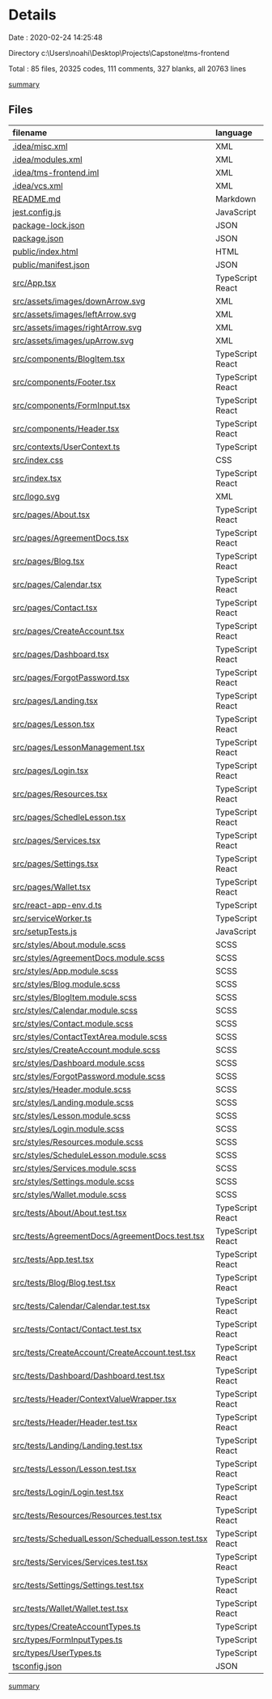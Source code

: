 # Details

Date : 2020-02-24 14:25:48

Directory c:\Users\noahi\Desktop\Projects\Capstone\tms-frontend

Total : 85 files,  20325 codes, 111 comments, 327 blanks, all 20763 lines

[summary](results.md)

## Files
| filename | language | code | comment | blank | total |
| :--- | :--- | ---: | ---: | ---: | ---: |
| [.idea/misc.xml](/.idea/misc.xml) | XML | 6 | 0 | 0 | 6 |
| [.idea/modules.xml](/.idea/modules.xml) | XML | 8 | 0 | 0 | 8 |
| [.idea/tms-frontend.iml](/.idea/tms-frontend.iml) | XML | 8 | 0 | 0 | 8 |
| [.idea/vcs.xml](/.idea/vcs.xml) | XML | 6 | 0 | 0 | 6 |
| [README.md](/README.md) | Markdown | 25 | 0 | 20 | 45 |
| [jest.config.js](/jest.config.js) | JavaScript | 18 | 0 | 0 | 18 |
| [package-lock.json](/package-lock.json) | JSON | 17,552 | 0 | 1 | 17,553 |
| [package.json](/package.json) | JSON | 56 | 0 | 1 | 57 |
| [public/index.html](/public/index.html) | HTML | 20 | 23 | 1 | 44 |
| [public/manifest.json](/public/manifest.json) | JSON | 25 | 0 | 1 | 26 |
| [src/App.tsx](/src/App.tsx) | TypeScript React | 67 | 5 | 9 | 81 |
| [src/assets/images/downArrow.svg](/src/assets/images/downArrow.svg) | XML | 1 | 0 | 0 | 1 |
| [src/assets/images/leftArrow.svg](/src/assets/images/leftArrow.svg) | XML | 1 | 0 | 0 | 1 |
| [src/assets/images/rightArrow.svg](/src/assets/images/rightArrow.svg) | XML | 1 | 0 | 0 | 1 |
| [src/assets/images/upArrow.svg](/src/assets/images/upArrow.svg) | XML | 1 | 0 | 0 | 1 |
| [src/components/BlogItem.tsx](/src/components/BlogItem.tsx) | TypeScript React | 15 | 1 | 4 | 20 |
| [src/components/Footer.tsx](/src/components/Footer.tsx) | TypeScript React | 9 | 0 | 2 | 11 |
| [src/components/FormInput.tsx](/src/components/FormInput.tsx) | TypeScript React | 94 | 12 | 8 | 114 |
| [src/components/Header.tsx](/src/components/Header.tsx) | TypeScript React | 122 | 1 | 6 | 129 |
| [src/contexts/UserContext.ts](/src/contexts/UserContext.ts) | TypeScript | 4 | 0 | 1 | 5 |
| [src/index.css](/src/index.css) | CSS | 12 | 0 | 2 | 14 |
| [src/index.tsx](/src/index.tsx) | TypeScript React | 12 | 3 | 3 | 18 |
| [src/logo.svg](/src/logo.svg) | XML | 1 | 0 | 0 | 1 |
| [src/pages/About.tsx](/src/pages/About.tsx) | TypeScript React | 23 | 0 | 1 | 24 |
| [src/pages/AgreementDocs.tsx](/src/pages/AgreementDocs.tsx) | TypeScript React | 7 | 0 | 2 | 9 |
| [src/pages/Blog.tsx](/src/pages/Blog.tsx) | TypeScript React | 17 | 0 | 2 | 19 |
| [src/pages/Calendar.tsx](/src/pages/Calendar.tsx) | TypeScript React | 163 | 2 | 16 | 181 |
| [src/pages/Contact.tsx](/src/pages/Contact.tsx) | TypeScript React | 89 | 0 | 9 | 98 |
| [src/pages/CreateAccount.tsx](/src/pages/CreateAccount.tsx) | TypeScript React | 279 | 4 | 16 | 299 |
| [src/pages/Dashboard.tsx](/src/pages/Dashboard.tsx) | TypeScript React | 7 | 0 | 2 | 9 |
| [src/pages/ForgotPassword.tsx](/src/pages/ForgotPassword.tsx) | TypeScript React | 56 | 0 | 11 | 67 |
| [src/pages/Landing.tsx](/src/pages/Landing.tsx) | TypeScript React | 24 | 0 | 2 | 26 |
| [src/pages/Lesson.tsx](/src/pages/Lesson.tsx) | TypeScript React | 105 | 12 | 11 | 128 |
| [src/pages/LessonManagement.tsx](/src/pages/LessonManagement.tsx) | TypeScript React | 10 | 0 | 3 | 13 |
| [src/pages/Login.tsx](/src/pages/Login.tsx) | TypeScript React | 85 | 3 | 7 | 95 |
| [src/pages/Resources.tsx](/src/pages/Resources.tsx) | TypeScript React | 7 | 0 | 2 | 9 |
| [src/pages/SchedleLesson.tsx](/src/pages/SchedleLesson.tsx) | TypeScript React | 51 | 0 | 6 | 57 |
| [src/pages/Services.tsx](/src/pages/Services.tsx) | TypeScript React | 72 | 0 | 1 | 73 |
| [src/pages/Settings.tsx](/src/pages/Settings.tsx) | TypeScript React | 7 | 0 | 2 | 9 |
| [src/pages/Wallet.tsx](/src/pages/Wallet.tsx) | TypeScript React | 7 | 0 | 2 | 9 |
| [src/react-app-env.d.ts](/src/react-app-env.d.ts) | TypeScript | 0 | 1 | 1 | 2 |
| [src/serviceWorker.ts](/src/serviceWorker.ts) | TypeScript | 99 | 31 | 14 | 144 |
| [src/setupTests.js](/src/setupTests.js) | JavaScript | 3 | 0 | 1 | 4 |
| [src/styles/About.module.scss](/src/styles/About.module.scss) | SCSS | 36 | 0 | 11 | 47 |
| [src/styles/AgreementDocs.module.scss](/src/styles/AgreementDocs.module.scss) | SCSS | 0 | 0 | 1 | 1 |
| [src/styles/App.module.scss](/src/styles/App.module.scss) | SCSS | 3 | 0 | 1 | 4 |
| [src/styles/Blog.module.scss](/src/styles/Blog.module.scss) | SCSS | 20 | 0 | 3 | 23 |
| [src/styles/BlogItem.module.scss](/src/styles/BlogItem.module.scss) | SCSS | 27 | 0 | 4 | 31 |
| [src/styles/Calendar.module.scss](/src/styles/Calendar.module.scss) | SCSS | 41 | 0 | 5 | 46 |
| [src/styles/Contact.module.scss](/src/styles/Contact.module.scss) | SCSS | 155 | 0 | 15 | 170 |
| [src/styles/ContactTextArea.module.scss](/src/styles/ContactTextArea.module.scss) | SCSS | 32 | 0 | 1 | 33 |
| [src/styles/CreateAccount.module.scss](/src/styles/CreateAccount.module.scss) | SCSS | 73 | 0 | 6 | 79 |
| [src/styles/Dashboard.module.scss](/src/styles/Dashboard.module.scss) | SCSS | 0 | 0 | 1 | 1 |
| [src/styles/ForgotPassword.module.scss](/src/styles/ForgotPassword.module.scss) | SCSS | 56 | 0 | 5 | 61 |
| [src/styles/Header.module.scss](/src/styles/Header.module.scss) | SCSS | 149 | 11 | 30 | 190 |
| [src/styles/Landing.module.scss](/src/styles/Landing.module.scss) | SCSS | 48 | 0 | 7 | 55 |
| [src/styles/Lesson.module.scss](/src/styles/Lesson.module.scss) | SCSS | 28 | 0 | 6 | 34 |
| [src/styles/Login.module.scss](/src/styles/Login.module.scss) | SCSS | 121 | 0 | 11 | 132 |
| [src/styles/Resources.module.scss](/src/styles/Resources.module.scss) | SCSS | 0 | 0 | 1 | 1 |
| [src/styles/ScheduleLesson.module.scss](/src/styles/ScheduleLesson.module.scss) | SCSS | 12 | 0 | 1 | 13 |
| [src/styles/Services.module.scss](/src/styles/Services.module.scss) | SCSS | 60 | 0 | 14 | 74 |
| [src/styles/Settings.module.scss](/src/styles/Settings.module.scss) | SCSS | 0 | 0 | 1 | 1 |
| [src/styles/Wallet.module.scss](/src/styles/Wallet.module.scss) | SCSS | 0 | 0 | 1 | 1 |
| [src/tests/About/About.test.tsx](/src/tests/About/About.test.tsx) | TypeScript React | 9 | 0 | 1 | 10 |
| [src/tests/AgreementDocs/AgreementDocs.test.tsx](/src/tests/AgreementDocs/AgreementDocs.test.tsx) | TypeScript React | 9 | 0 | 1 | 10 |
| [src/tests/App.test.tsx](/src/tests/App.test.tsx) | TypeScript React | 20 | 0 | 3 | 23 |
| [src/tests/Blog/Blog.test.tsx](/src/tests/Blog/Blog.test.tsx) | TypeScript React | 9 | 0 | 1 | 10 |
| [src/tests/Calendar/Calendar.test.tsx](/src/tests/Calendar/Calendar.test.tsx) | TypeScript React | 9 | 0 | 1 | 10 |
| [src/tests/Contact/Contact.test.tsx](/src/tests/Contact/Contact.test.tsx) | TypeScript React | 9 | 0 | 1 | 10 |
| [src/tests/CreateAccount/CreateAccount.test.tsx](/src/tests/CreateAccount/CreateAccount.test.tsx) | TypeScript React | 9 | 0 | 1 | 10 |
| [src/tests/Dashboard/Dashboard.test.tsx](/src/tests/Dashboard/Dashboard.test.tsx) | TypeScript React | 9 | 0 | 1 | 10 |
| [src/tests/Header/ContextValueWrapper.tsx](/src/tests/Header/ContextValueWrapper.tsx) | TypeScript React | 32 | 0 | 2 | 34 |
| [src/tests/Header/Header.test.tsx](/src/tests/Header/Header.test.tsx) | TypeScript React | 41 | 2 | 7 | 50 |
| [src/tests/Landing/Landing.test.tsx](/src/tests/Landing/Landing.test.tsx) | TypeScript React | 9 | 0 | 1 | 10 |
| [src/tests/Lesson/Lesson.test.tsx](/src/tests/Lesson/Lesson.test.tsx) | TypeScript React | 9 | 0 | 1 | 10 |
| [src/tests/Login/Login.test.tsx](/src/tests/Login/Login.test.tsx) | TypeScript React | 9 | 0 | 1 | 10 |
| [src/tests/Resources/Resources.test.tsx](/src/tests/Resources/Resources.test.tsx) | TypeScript React | 9 | 0 | 1 | 10 |
| [src/tests/SchedualLesson/SchedualLesson.test.tsx](/src/tests/SchedualLesson/SchedualLesson.test.tsx) | TypeScript React | 9 | 0 | 1 | 10 |
| [src/tests/Services/Services.test.tsx](/src/tests/Services/Services.test.tsx) | TypeScript React | 9 | 0 | 1 | 10 |
| [src/tests/Settings/Settings.test.tsx](/src/tests/Settings/Settings.test.tsx) | TypeScript React | 9 | 0 | 1 | 10 |
| [src/tests/Wallet/Wallet.test.tsx](/src/tests/Wallet/Wallet.test.tsx) | TypeScript React | 9 | 0 | 1 | 10 |
| [src/types/CreateAccountTypes.ts](/src/types/CreateAccountTypes.ts) | TypeScript | 15 | 0 | 1 | 16 |
| [src/types/FormInputTypes.ts](/src/types/FormInputTypes.ts) | TypeScript | 5 | 0 | 0 | 5 |
| [src/types/UserTypes.ts](/src/types/UserTypes.ts) | TypeScript | 16 | 0 | 3 | 19 |
| [tsconfig.json](/tsconfig.json) | JSON | 25 | 0 | 1 | 26 |

[summary](results.md)